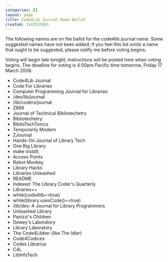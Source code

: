 ```yaml
---
categories: []
layout: page
title: Code4Lib Journal Name Ballot
created: 1142525891
---
```

The following names are on the ballot for the code4lib journal name. Some suggested names have not been added; if you feel this list omits a name that ought to be suggested, please notify me before voting begins.

Voting will begin late tonight; instructions will be posted here when voting begins. The deadline for voting is 4:00pm Pacific time tomorrow, Friday 17 March 2006.

<ul>
<li>Code4Lib Journal</li>
<li>Code For Libraries</li>
<li>Computer Programming Journal for Libraries</li>
<li>/dev/lib/journal</li>
<li>/lib/coders/journal</li>
<li>Z666</li>
<li>Journal of Technical Bibliotechetry</li>
<li>Bibliotechetry</li>
<li>BiblioTechTonics</li>
<li>Temporarily Modern</li>
<li>ZJournal</li>
<li>Hands-On Journal of Library Tech</li>
<li>One Big Library</li>
<li>make install;</li>
<li>Access Points</li>
<li>Robot Monkey</li>
<li>Library Hacks</li>
<li>Libraries Unleashed</li>
<li>README</li>
<li>Indexed: The Library Coder's Quarterly</li>
<li>Libraries++</li>
<li>while(code4lib==true)</li>
<li>while(library.usesCode()==true)</li>
<li>/lib/dev: A Journal for Library Programmers</li>
<li>Unleashed Library</li>
<li>Panizzi's Children</li>
<li>Dewey's Laboratory</li>
<li>Library Laboratory</li>
<li>The Code4Libber (like The Idler)</li>
<li>Code4Codices</li>
<li>Codex Librarius</li>
<li>C4L</li>
<li>LibInfoTech</li>
</ul>

<!--break-->
